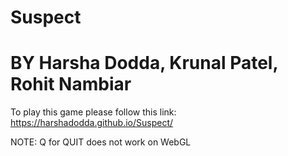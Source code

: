 # Suspect 
# BY Harsha Dodda, Krunal Patel, Rohit Nambiar

To play this game please follow this link:
https://harshadodda.github.io/Suspect/

NOTE: Q for QUIT does not work on WebGL
